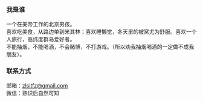 # 



### 我是谁
一个在美帝工作的北京男孩。  
喜欢吃美食，从路边单到米其林；喜欢睡懒觉，冬天里的被窝尤为舒服。喜欢一个人旅行，高纬度群岛爱好者。  
不能抽烟，不能喝酒，不会赌博，不打游戏。（所以劝我抽烟喝酒的一定做不成我朋友）。


### 联系方式
邮箱：zlsitfz@gmail.com  
微信：熟识后自然可知

